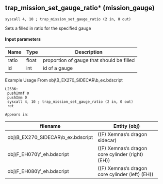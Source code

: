 ## trap_mission_set_gauge_ratio* (mission_gauge)

`syscall 4, 10 ; trap_mission_set_gauge_ratio (2 in, 0 out)`

Sets a filled in ratio for the specified gauge

#### Input parameters
| Name | Type | Description
|------|------|------------
| ratio   | float   | proportion of gauge that should be filled
| id   | int   | id of a gauge


Example Usage From obj\B_EX270_SIDECAR\b_ex.bdscript
```plaintext
L2536:
 pushImmf 0
 pushImm 0
 syscall 4, 10 ; trap_mission_set_gauge_ratio (2 in, 0 out)
 ret
```





	Appears in:
| filename | Entity (obj)
|----------|-------------
| obj\B_EX270_SIDECAR\b_ex.bdscript       | ((F) Xemnas’s dragon sidecar)          
| obj\F_EH070\f_eh.bdscript       | ((F) Xemnas’s dragon core cylinder (right) (EH))          
| obj\F_EH080\f_eh.bdscript       | ((F) Xemnas’s dragon core cylinder (left) (EH))          



